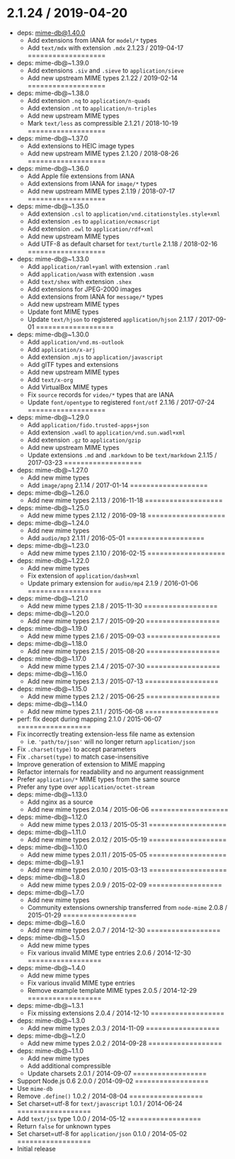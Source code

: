 2.1.24 / 2019-04-20
===================
  * deps: mime-db@1.40.0
    - Add extensions from IANA for `model/*` types
    - Add `text/mdx` with extension `.mdx`
2.1.23 / 2019-04-17
===================
  * deps: mime-db@~1.39.0
    - Add extensions `.siv` and `.sieve` to `application/sieve`
    - Add new upstream MIME types
2.1.22 / 2019-02-14
===================
  * deps: mime-db@~1.38.0
    - Add extension `.nq` to `application/n-quads`
    - Add extension `.nt` to `application/n-triples`
    - Add new upstream MIME types
    - Mark `text/less` as compressible
2.1.21 / 2018-10-19
===================
  * deps: mime-db@~1.37.0
    - Add extensions to HEIC image types
    - Add new upstream MIME types
2.1.20 / 2018-08-26
===================
  * deps: mime-db@~1.36.0
    - Add Apple file extensions from IANA
    - Add extensions from IANA for `image/*` types
    - Add new upstream MIME types
2.1.19 / 2018-07-17
===================
  * deps: mime-db@~1.35.0
    - Add extension `.csl` to `application/vnd.citationstyles.style+xml`
    - Add extension `.es` to `application/ecmascript`
    - Add extension `.owl` to `application/rdf+xml`
    - Add new upstream MIME types
    - Add UTF-8 as default charset for `text/turtle`
2.1.18 / 2018-02-16
===================
  * deps: mime-db@~1.33.0
    - Add `application/raml+yaml` with extension `.raml`
    - Add `application/wasm` with extension `.wasm`
    - Add `text/shex` with extension `.shex`
    - Add extensions for JPEG-2000 images
    - Add extensions from IANA for `message/*` types
    - Add new upstream MIME types
    - Update font MIME types
    - Update `text/hjson` to registered `application/hjson`
2.1.17 / 2017-09-01
===================
  * deps: mime-db@~1.30.0
    - Add `application/vnd.ms-outlook`
    - Add `application/x-arj`
    - Add extension `.mjs` to `application/javascript`
    - Add glTF types and extensions
    - Add new upstream MIME types
    - Add `text/x-org`
    - Add VirtualBox MIME types
    - Fix `source` records for `video/*` types that are IANA
    - Update `font/opentype` to registered `font/otf`
2.1.16 / 2017-07-24
===================
  * deps: mime-db@~1.29.0
    - Add `application/fido.trusted-apps+json`
    - Add extension `.wadl` to `application/vnd.sun.wadl+xml`
    - Add extension `.gz` to `application/gzip`
    - Add new upstream MIME types
    - Update extensions `.md` and `.markdown` to be `text/markdown`
2.1.15 / 2017-03-23
===================
  * deps: mime-db@~1.27.0
    - Add new mime types
    - Add `image/apng`
2.1.14 / 2017-01-14
===================
  * deps: mime-db@~1.26.0
    - Add new mime types
2.1.13 / 2016-11-18
===================
  * deps: mime-db@~1.25.0
    - Add new mime types
2.1.12 / 2016-09-18
===================
  * deps: mime-db@~1.24.0
    - Add new mime types
    - Add `audio/mp3`
2.1.11 / 2016-05-01
===================
  * deps: mime-db@~1.23.0
    - Add new mime types
2.1.10 / 2016-02-15
===================
  * deps: mime-db@~1.22.0
    - Add new mime types
    - Fix extension of `application/dash+xml`
    - Update primary extension for `audio/mp4`
2.1.9 / 2016-01-06
==================
  * deps: mime-db@~1.21.0
    - Add new mime types
2.1.8 / 2015-11-30
==================
  * deps: mime-db@~1.20.0
    - Add new mime types
2.1.7 / 2015-09-20
==================
  * deps: mime-db@~1.19.0
    - Add new mime types
2.1.6 / 2015-09-03
==================
  * deps: mime-db@~1.18.0
    - Add new mime types
2.1.5 / 2015-08-20
==================
  * deps: mime-db@~1.17.0
    - Add new mime types
2.1.4 / 2015-07-30
==================
  * deps: mime-db@~1.16.0
    - Add new mime types
2.1.3 / 2015-07-13
==================
  * deps: mime-db@~1.15.0
    - Add new mime types
2.1.2 / 2015-06-25
==================
  * deps: mime-db@~1.14.0
    - Add new mime types
2.1.1 / 2015-06-08
==================
  * perf: fix deopt during mapping
2.1.0 / 2015-06-07
==================
  * Fix incorrectly treating extension-less file name as extension
    - i.e. `'path/to/json'` will no longer return `application/json`
  * Fix `.charset(type)` to accept parameters
  * Fix `.charset(type)` to match case-insensitive
  * Improve generation of extension to MIME mapping
  * Refactor internals for readability and no argument reassignment
  * Prefer `application/*` MIME types from the same source
  * Prefer any type over `application/octet-stream`
  * deps: mime-db@~1.13.0
    - Add nginx as a source
    - Add new mime types
2.0.14 / 2015-06-06
===================
  * deps: mime-db@~1.12.0
    - Add new mime types
2.0.13 / 2015-05-31
===================
  * deps: mime-db@~1.11.0
    - Add new mime types
2.0.12 / 2015-05-19
===================
  * deps: mime-db@~1.10.0
    - Add new mime types
2.0.11 / 2015-05-05
===================
  * deps: mime-db@~1.9.1
    - Add new mime types
2.0.10 / 2015-03-13
===================
  * deps: mime-db@~1.8.0
    - Add new mime types
2.0.9 / 2015-02-09
==================
  * deps: mime-db@~1.7.0
    - Add new mime types
    - Community extensions ownership transferred from `node-mime`
2.0.8 / 2015-01-29
==================
  * deps: mime-db@~1.6.0
    - Add new mime types
2.0.7 / 2014-12-30
==================
  * deps: mime-db@~1.5.0
    - Add new mime types
    - Fix various invalid MIME type entries
2.0.6 / 2014-12-30
==================
  * deps: mime-db@~1.4.0
    - Add new mime types
    - Fix various invalid MIME type entries
    - Remove example template MIME types
2.0.5 / 2014-12-29
==================
  * deps: mime-db@~1.3.1
    - Fix missing extensions
2.0.4 / 2014-12-10
==================
  * deps: mime-db@~1.3.0
    - Add new mime types
2.0.3 / 2014-11-09
==================
  * deps: mime-db@~1.2.0
    - Add new mime types
2.0.2 / 2014-09-28
==================
  * deps: mime-db@~1.1.0
    - Add new mime types
    - Add additional compressible
    - Update charsets
2.0.1 / 2014-09-07
==================
  * Support Node.js 0.6
2.0.0 / 2014-09-02
==================
  * Use `mime-db`
  * Remove `.define()`
1.0.2 / 2014-08-04
==================
  * Set charset=utf-8 for `text/javascript`
1.0.1 / 2014-06-24
==================
  * Add `text/jsx` type
1.0.0 / 2014-05-12
==================
  * Return `false` for unknown types
  * Set charset=utf-8 for `application/json`
0.1.0 / 2014-05-02
==================
  * Initial release
